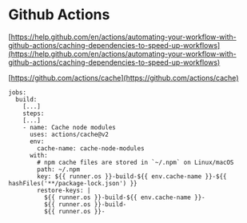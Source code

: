 # Github Actions

[https://help.github.com/en/actions/automating-your-workflow-with-github-actions/caching-dependencies-to-speed-up-workflows](https://help.github.com/en/actions/automating-your-workflow-with-github-actions/caching-dependencies-to-speed-up-workflows)

[https://github.com/actions/cache](https://github.com/actions/cache)  


```text
jobs:
  build:
    [...]
    steps:
    [...]
    - name: Cache node modules
      uses: actions/cache@v2
      env:
        cache-name: cache-node-modules
      with:
        # npm cache files are stored in `~/.npm` on Linux/macOS
        path: ~/.npm
        key: ${{ runner.os }}-build-${{ env.cache-name }}-${{ hashFiles('**/package-lock.json') }}
        restore-keys: |
          ${{ runner.os }}-build-${{ env.cache-name }}-
          ${{ runner.os }}-build-
          ${{ runner.os }}-
```

